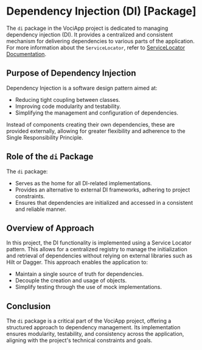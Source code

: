 # Dependency Injection (DI) [Package]

The `di` package in the VociApp project is dedicated to managing dependency injection (DI). It provides a centralized and consistent mechanism for delivering dependencies to various parts of the application. For more information about the `ServiceLocator`, refer to [ServiceLocator Documentation](Service-Locator.md).

## Purpose of Dependency Injection
Dependency Injection is a software design pattern aimed at:
- Reducing tight coupling between classes.
- Improving code modularity and testability.
- Simplifying the management and configuration of dependencies.

Instead of components creating their own dependencies, these are provided externally, allowing for greater flexibility and adherence to the Single Responsibility Principle.

## Role of the `di` Package
The `di` package:
- Serves as the home for all DI-related implementations.
- Provides an alternative to external DI frameworks, adhering to project constraints.
- Ensures that dependencies are initialized and accessed in a consistent and reliable manner.

## Overview of Approach
In this project, the DI functionality is implemented using a Service Locator pattern. This allows for a centralized registry to manage the initialization and retrieval of dependencies without relying on external libraries such as Hilt or Dagger. This approach enables the application to:
- Maintain a single source of truth for dependencies.
- Decouple the creation and usage of objects.
- Simplify testing through the use of mock implementations.

## Conclusion
The `di` package is a critical part of the VociApp project, offering a structured approach to dependency management. Its implementation ensures modularity, testability, and consistency across the application, aligning with the project's technical constraints and goals.

